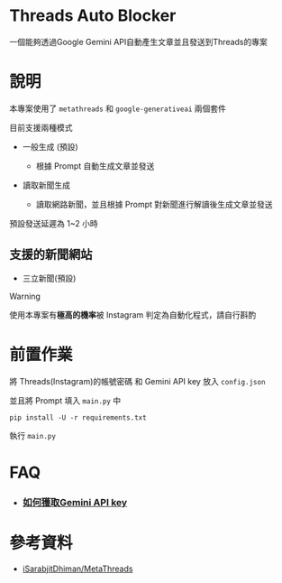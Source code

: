 # Threads Auto Blocker
一個能夠透過Google Gemini API自動產生文章並且發送到Threads的專案

# 說明
本專案使用了 `metathreads` 和 `google-generativeai` 兩個套件

目前支援兩種模式
- 一般生成 (預設)
    - 根據 Prompt 自動生成文章並發送

- 讀取新聞生成
    - 讀取網路新聞，並且根據 Prompt 對新聞進行解讀後生成文章並發送

預設發送延遲為 1~2 小時

## 支援的新聞網站
- 三立新聞(預設)

> [!WARNING]  
> 使用本專案有**極高的機率**被 Instagram 判定為自動化程式，請自行斟酌

# 前置作業
將 Threads(Instagram)的帳號密碼 和 Gemini API key 放入 `config.json`

並且將 Prompt 填入 `main.py` 中

```
pip install -U -r requirements.txt
```

執行 `main.py`

# FAQ
- ### [如何獲取Gemini API key](https://github.com/imyimang/discord-gemini-chat-bot/blob/main/docs/zh/q2.md)

# 參考資料
- [iSarabjitDhiman/MetaThreads](https://github.com/iSarabjitDhiman/MetaThreads)